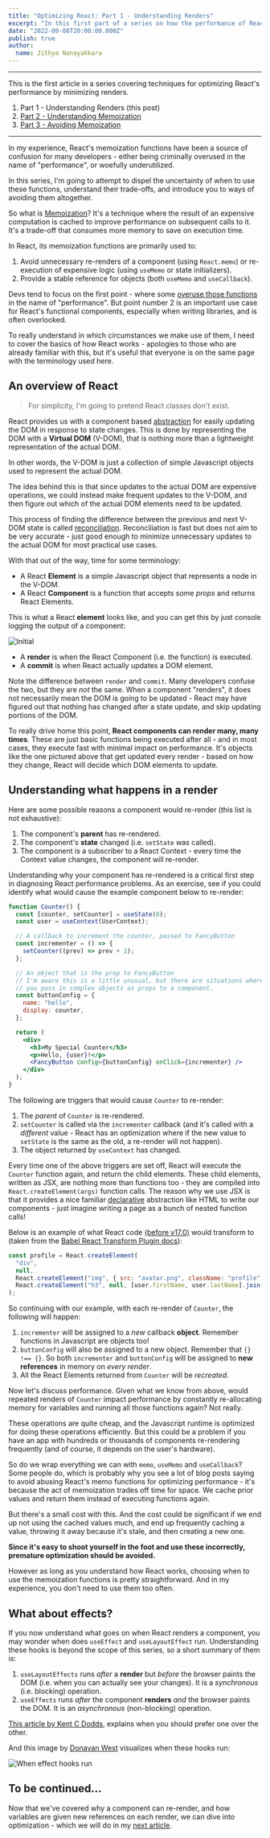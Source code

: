 ```yaml
---
title: "Optimizing React: Part 1 - Understanding Renders"
excerpt: "In this first part of a series on how the performance of React components can be optimized, I go over the basics of what happens when a React component renders."
date: "2022-09-08T20:00:00.000Z"
publish: true
author:
  name: Jithya Nanayakkara
---
```


---

This is the first article in a series covering techniques for optimizing React's performance by minimizing renders.

1. Part 1 - Understanding Renders (this post)
2. [Part 2 - Understanding Memoization](https://jithyan.github.io/blog/posts/understanding-memoization)
3. [Part 3 - Avoiding Memoization](https://jithyan.github.io/blog/posts/avoiding-memoization)

---

In my experience, React's memoization functions have been a source of confusion for many developers - either being criminally overused in the name of "performance", or woefully underutilized.

In this series, I'm going to attempt to dispel the uncertainty of when to use these functions, understand their trade-offs, and introduce you to ways of avoiding them altogether.

So what is [Memoization](https://en.wikipedia.org/wiki/Memoization)? It's a technique where the result of an expensive computation is cached to improve performance on subsequent calls to it. It's a trade-off that consumes more memory to save on execution time.

In React, its memoization functions are primarily used to:

1. Avoid unnecessary re-renders of a component (using `React.memo`) or re-execution of expensive logic (using `useMemo` or state initializers).
2. Provide a stable reference for objects (both `useMemo` and `useCallback`).

Devs tend to focus on the first point - where some [overuse those functions](https://royi-codes.vercel.app/thousand-usecallbacks/) in the name of "performance". But point number 2 is an important use case for React's functional components, especially when writing libraries, and is often overlooked.

To really understand in which circumstances we make use of them, I need to cover the basics of how React works - apologies to those who are already familiar with this, but it's useful that everyone is on the same page with the terminology used here.

## An overview of React

> For simplicity, I'm going to pretend React classes don't exist.

React provides us with a component based [abstraction](https://computersciencewiki.org/index.php/Abstraction) for easily updating the DOM in response to state changes. This is done by representing the DOM with a **Virtual DOM** (V-DOM), that is nothing more than a lightweight representation of the actual DOM.

In other words, the V-DOM is just a collection of simple Javascript objects used to represent the actual DOM.

The idea behind this is that since updates to the actual DOM are expensive operations, we could instead make frequent updates to the V-DOM, and then figure out which of the actual DOM elements need to be updated.

This process of finding the difference between the previous and next V-DOM state is called [reconciliation](https://reactjs.org/docs/reconciliation.html). Reconciliation is fast but does not aim to be very accurate - just good enough to minimize unnecessary updates to the actual DOM for most practical use cases.

With that out of the way, time for some terminology:

- A React **Element** is a simple Javascript object that represents a node in the V-DOM.
- A React **Component** is a function that accepts some _props_ and returns React Elements.

This is what a React **element** looks like, and you can get this by just console logging the output of a component:

![Initial](/blog/assets/blog/reducing-re-renders/react-elements-object.png)

- A **render** is when the React Component (i.e. the function) is executed.
- A **commit** is when React actually updates a DOM element.

Note the difference between `render` and `commit`. Many developers confuse the two, but they are _not_ the same. When a component "renders", it does not necessarily mean the DOM is going to be updated - React may have figured out that nothing has changed after a state update, and skip updating portions of the DOM.

To really drive home this point, **React components can render many, many times**. These are just basic functions being executed after all - and in most cases, they execute fast with minimal impact on performance. It's objects like the one pictured above that get updated every render - based on how they change, React will decide which DOM elements to update.

## Understanding what happens in a render

Here are some possible reasons a component would re-render (this list is not exhaustive):

1. The component's **parent** has re-rendered.
2. The component's **state** changed (i.e. `setState` was called).
3. The component is a subscriber to a React Context - every time the Context value changes, the component will re-render.

Understanding why your component has re-rendered is a critical first step in diagnosing React performance problems.
As an exercise, see if you could identify what would cause the example component below to re-render:

```jsx
function Counter() {
  const [counter, setCounter] = useState(0);
  const user = useContext(UserContext);

  // A callback to increment the counter, passed to FancyButton
  const incrementer = () => {
    setCounter((prev) => prev + 1);
  };

  // An object that is the prop to FancyButton
  // I'm aware this is a little unusual, but there are situations where
  // you pass in complex objects as props to a component.
  const buttonConfig = {
    name: "hello",
    display: counter,
  };

  return (
    <div>
      <h3>My Special Counter</h3>
      <p>Hello, {user}!</p>
      <FancyButton config={buttonConfig} onClick={incrementer} />
    </div>
  );
}
```

The following are triggers that would cause `Counter` to re-render:

1. The _parent_ of `Counter` is re-rendered.
2. `setCounter` is called via the `incrementer` callback (and it's called with a _different_ value - React has an optimization where if the new value to `setState` is the same as the old, a re-render will not happen).
3. The object returned by `useContext` has changed.

Every time one of the above triggers are set off, React will execute the `Counter` function again, and return the child elements.
These child elements, written as JSX, are nothing more than functions too - they are compiled into `React.createElement(args)` function calls.
The reason why we use JSX is that it provides a nice familiar [declarative](https://en.wikipedia.org/wiki/Declarative_programming) abstraction like HTML to write our components - just imagine writing a page as a bunch of nested function calls!

Below is an example of what React code [(before v17.0)](https://reactjs.org/blog/2020/09/22/introducing-the-new-jsx-transform.html) would transform to (taken from the [Babel React Transform Plugin docs](https://babeljs.io/docs/en/babel-plugin-transform-react-jsx)):

```javascript
const profile = React.createElement(
  "div",
  null,
  React.createElement("img", { src: "avatar.png", className: "profile" }),
  React.createElement("h3", null, [user.firstName, user.lastName].join(" "))
);
```

So continuing with our example, with each re-render of `Counter`, the following will happen:

1. `incrementer` will be assigned to a _new_ callback **object**. Remember functions in Javascript are objects too!
2. `buttonConfig` will also be assigned to a new object. Remember that `{} !== {}`. So both `incrementer` and `buttonConfig` will be assigned to **new references** in memory on _every render_.
3. All the React Elements returned from `Counter` will be _recreated_.

Now let's discuss performance. Given what we know from above, would repeated renders of `Counter` impact performance by constantly re-allocating memory for variables and running all those functions again? Not really.

These operations are quite cheap, and the Javascript runtime is optimized for doing these operations efficiently. But this could be a problem if you have an app with hundreds or thousands of components re-rendering frequently (and of course, it depends on the user's hardware).

So do we wrap everything we can with `memo`, `useMemo` and `useCallback`? Some people do, which is probably why you see a lot of blog posts saying to avoid abusing React's memo functions for optimizing performance - it's because the act of memoization trades off time for space. We cache prior values and return them instead of executing functions again.

But there's a small cost with this. And the cost could be significant if we end up not using the cached values much, and end up frequently caching a value, throwing it away because it's stale, and then creating a new one.

**Since it's easy to shoot yourself in the foot and use these incorrectly, premature optimization should be avoided.**

However as long as you understand how React works, choosing when to use the memoization functions is pretty straightforward. And in my experience, you don't need to use them too often.

## What about effects?

If you now understand what goes on when React renders a component, you may wonder when does `useEffect` and `useLayoutEffect` run. Understanding these hooks is beyond the scope of this series, so a short summary of them is:

1. `useLayoutEffects` runs _after_ a **render** but _before_ the browser paints the DOM (i.e. when you can actually see your changes). It is a _synchronous_ (i.e. blocking) operation.
2. `useEffects` runs _after_ the component **renders** _and_ the browser paints the DOM. It is an _asynchronous_ (non-blocking) operation.

[This article by Kent C Dodds](https://kentcdodds.com/blog/useeffect-vs-uselayouteffect), explains when you should prefer one over the other.

And this image by [Donavan West](https://github.com/donavon/hook-flow) visualizes when these hooks run:

![When effect hooks run](/blog/assets/blog/reducing-re-renders/hook-flow.png)

## To be continued...

Now that we've covered why a component can re-render, and how variables are given new references on each render, we can dive into optimization - which we will do in my [next article](https://jithyan.github.io/blog/posts/understanding-memoization).
